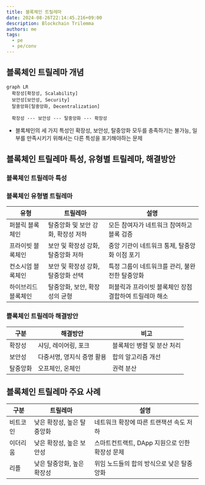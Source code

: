 ```yaml
---
title: 블록체인 트릴레마
date: 2024-08-26T22:14:45.216+09:00
description: Blockchain Trilemma
authors: me
tags: 
  - pe
  - pe/conv 
---
```


## 블록체인 트릴레마 개념

```mermaid
graph LR
  확장성[확장성, Scalability]
  보안성[보안성, Security]
  탈중앙화[탈중앙화, Decentralization]

  확장성 --- 보안성 --- 탈중앙화 --- 확장성
```

- 블록체인의 세 가지 특성인 확장성, 보안성, 탈중앙화 모두를 충족하기는 불가능, 일부를 만족시키기 위해서는 다른 특성을 포기해야하는 문제

## 블록체인 트릴레마 특성, 유형별 트릴레마, 해결방안

### 블록체인 트릴레마 특성

### 블록체인 유형별 트릴레마

| 유형 | 트릴레마 | 설명 |
| --- | --- | --- |
| 퍼블릭 블록체인 | 탈중앙화 및 보안 강화, 확장성 저하 | 모든 참여자가 네트워크 참여하고 블록 검증 |
| 프라이빗 블록체인 | 보안 및 확장성 강화, 탈중앙화 저하 | 중앙 기관이 네트워크 통제, 탈중앙화 이점 포기 |
| 컨소시엄 블록체인 | 보안 및 확장성 강화, 탈중앙화 선택 | 특정 그룹이 네트워크를 관리, 불완전한 탈중앙화 |
| 하이브리드 블록체인 | 탈중앙화, 보안, 확장성의 균형 | 퍼블릭과 프라이빗 블록체인 장점 결합하여 트릴레마 해소 |

### 쁠록체인 트릴레마 해결방안

| 구분 | 해결방안 | 비고 |
| --- | --- | --- |
| 확장성 | 샤딩, 레이어링, 포크 | 블록체인 병렬 및 분산 처리 |
| 보안성 | 다중서명, 영지식 증명 활용 | 합의 알고리즘 개선 |
| 탈중앙화 | 오프체인, 온체인 | 권력 분산 |

## 블록체인 트릴레마 주요 사례

| 구분 | 트릴레마 | 설명 |
| --- | --- | --- |
| 비트코인 | 낮은 확장성, 높은 탈중앙화 | 네트워크 확장에 따른 트랜잭션 속도 저하 |
| 이더리움 | 낮은 확장성, 높은 보안성 | 스마트컨트랙트, DApp 지원으로 인한 확장성 문제 |
| 리플 | 낮은 탈중앙화, 높은 확장성 | 위임 노드들의 합의 방식으로 낮은 탈중앙화 |
